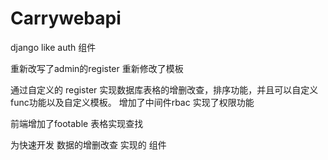 # Carrywebapi
django like auth 组件

重新改写了admin的register
重新修改了模板

通过自定义的 register 实现数据库表格的增删改查，排序功能，并且可以自定义func功能以及自定义模板。
增加了中间件rbac 实现了权限功能

前端增加了footable 表格实现查找

为快速开发 数据的增删改查 实现的 组件
